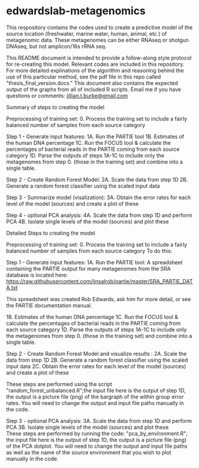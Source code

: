 # edwardslab-metagenomics
This respository contains the codes used to create a predictive model of the source location (freshwater, marine water, human, animal, etc.) of metagenomic data. These metagenomes can be either RNAseq or shotgun DNAseq, but not amplicon/16s rRNA seq. 

This README document is intended to provide a follow-along style protocol for re-creating this model. Relevant codes are included in this repository. For more detailed explinations of the algorithm and reasoning behind the use of this particular method, see the pdf file in this repo called "thesis_final_version.docx." This document also contains the expected output of the graphs from all of included R scripts. Email me if you have questions or comments: jillian.t.burke@gmail.com


Summary of steps to creating the model

Preprocessing of training set: 
0. Process the training set to include a fairly balanced number of samples from each source category

Step 1 - Generate input features: 
1A. Run the PARTIE tool
1B. Estimates of the human DNA percentage
1C. Run the FOCUS tool & calculate the percentages of bacterial reads in the PARTIE coming from each source category
1D. Parse the outputs of steps 1A-1C to include only the metagenomes from step 0. (those in the training set) and combine into a single table. 

Step 2 - Create Random Forest Model:
2A. Scale the data from step 1D
2B. Generate a random forest classifier using the scaled input data

Step 3 - Summarize model (visalization):
3A. Obtain the error rates for each level of the model (sources) and create a plot of these 

Step 4 - optional PCA analysis: 
4A. Scale the data from step 1D and perform PCA 
4B. Isolate single levels of the model (sources) and plot these  


Detailed Steps to creating the model

Preprocessing of training set: 
0. Process the training set to include a fairly balanced number of samples from each source category
To do this: 

Step 1 - Generate input features: 
1A. Run the PARTIE tool:
A spreadsheet containing the PARTIE output for many metagenomes from the SRA database is located here:
https://raw.githubusercontent.com/linsalrob/partie/master/SRA_PARTIE_DATA.txt

This spreadsheet was created Rob Edwards, ask him for more detail, or see the PARTIE documentation manual.

1B. Estimates of the human DNA percentage
1C. Run the FOCUS tool & calculate the percentages of bacterial reads in the PARTIE coming from each source category
1D. Parse the outputs of steps 1A-1C to include only the metagenomes from step 0. (those in the training set) and combine into a single table. 

Step 2 - Create Random Forest Model and visualize results :
2A. Scale the data from step 1D
2B. Generate a random forest classifier using the scaled input data
2C. Obtain the error rates for each level of the model (sources) and create a plot of these 

These steps are performed using the script "random_forest_unbalanced.R";the input file here is the output of step 1D, the output is a picture file (png) of the bargraph of the within group error rates. You will need to change the output and input file paths manually in the code.

Step 3 - optional PCA analysis: 
3A. Scale the data from step 1D and perform PCA 
3B. Isolate single levels of the model (sources) and plot these  
These steps are performed by running the code: "pca_by_environment.R";  the input file here is the output of step 1D, the output is a picture file (png) of the PCA dotplot. You will need to change the output and input file paths as well as the name of the source environment that you wish to plot manually in the code. 



